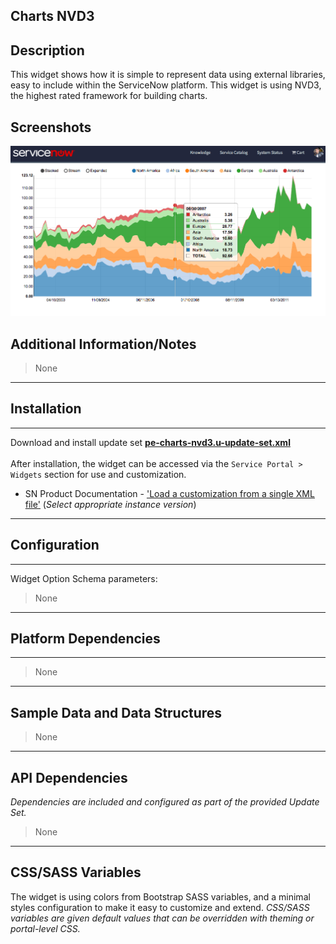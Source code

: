 ## Charts NVD3

## Description

This widget shows how it is simple to represent data using external libraries, easy to include within the ServiceNow platform. This widget is using NVD3, the highest rated framework for building charts.

## Screenshots
![](../images/pe-charts-nvd3.png)
<br/>
## Additional Information/Notes
> None
---
## Installation
---
Download and install update set **[pe-charts-nvd3.u-update-set.xml](pe-charts-nvd3.u-update-set.xml)** <br/><br/>
After installation, the widget can be accessed via the `Service Portal > Widgets` section for use and customization.<br/>
* SN Product Documentation - ['Load a customization from a single XML file'](https://docs.servicenow.com/search?q=Load+a+customization+from+a+single+XML+file)   (<i>Select appropriate instance version</i>)
---
## Configuration
---
Widget Option Schema parameters:<br/>
> None

---
## Platform Dependencies
---
> None

---
## Sample Data and Data Structures
> None

---
## API Dependencies
<i>Dependencies are included and configured as part of the provided Update Set.</i>
> None

---
## CSS/SASS Variables
The widget is using colors from Bootstrap SASS variables, and a minimal styles configuration to make it easy to customize and extend.
_CSS/SASS variables are given default values that can be overridden with theming or portal-level CSS._
